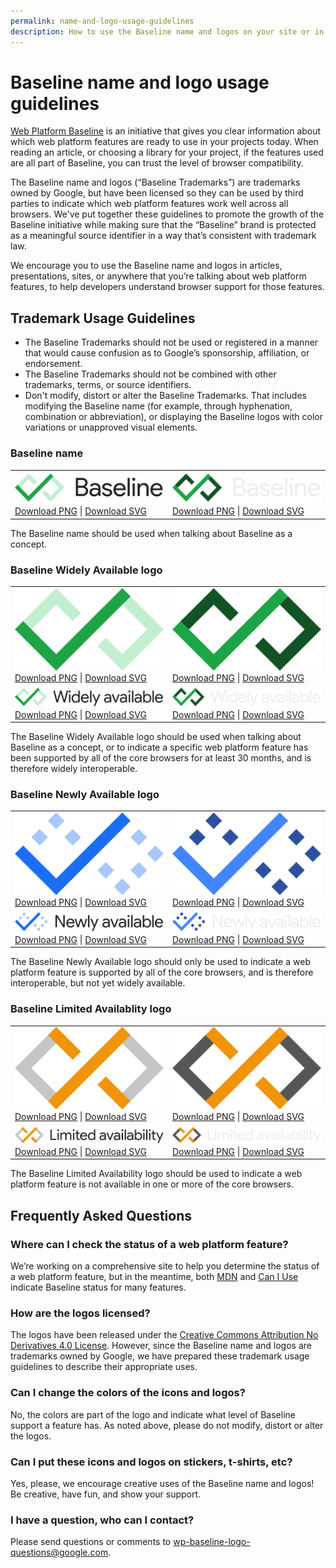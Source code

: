 ```yaml
---
permalink: name-and-logo-usage-guidelines
description: How to use the Baseline name and logos on your site or in your projects.
---
```


# Baseline name and logo usage guidelines

[Web Platform Baseline](./) is an initiative that gives you clear information about which web platform features are ready to use in your projects today. When reading an article, or choosing a library for your project, if the features used are all part of Baseline, you can trust the level of browser compatibility.

The Baseline name and logos (“Baseline Trademarks”) are trademarks owned by Google, but have been licensed so they can be used by third parties to indicate which web platform features work well across all browsers. We've put together these guidelines to promote the growth of the Baseline initiative while making sure that the “Baseline” brand is protected as a meaningful source identifier in a way that’s consistent with trademark law.

We encourage you to use the Baseline name and logos in articles, presentations, sites, or anywhere that you’re talking about web platform features, to help developers understand browser support for those features.

## Trademark Usage Guidelines

- The Baseline Trademarks should not be used or registered in a manner that would cause confusion as to Google’s sponsorship, affiliation, or endorsement.
- The Baseline Trademarks should not be combined with other trademarks, terms, or source identifiers.
- Don't modify, distort or alter the Baseline Trademarks. That includes modifying the Baseline name (for example, through hyphenation, combination or abbreviation), or displaying the Baseline logos with color variations or unapproved visual elements.

### Baseline name

<table class="logos">
  <tr>
    <td>
      <img src="assets/img/baseline-wordmark.svg" alt="Baseline wordmark"><br>
      <a href="assets/img/baseline-wordmark.png" download>Download PNG</a> |
      <a href="assets/img/baseline-wordmark.svg" download>Download SVG</a>
    </td>
    <td>
      <img src="assets/img/baseline-wordmark-dark.svg" class="dark-bg" alt="Baseline wordmark dark"><br>
      <a href="assets/img/baseline-wordmark-dark.png" download>Download PNG</a> |
      <a href="assets/img/baseline-wordmark-dark.svg" download>Download SVG</a>
    </td>
  </tr>
</table>

The Baseline name should be used when talking about Baseline as a concept.

### Baseline Widely Available logo

<table class="logos">
  <tr>
    <td>
      <img src="assets/img/baseline-widely-icon.svg" alt="Baseline widely available icon"><br>
      <a href="assets/img/baseline-widely-icon.png" download>Download PNG</a> |
      <a href="assets/img/baseline-widely-icon.svg" download>Download SVG</a>
    </td>
    <td>
      <img src="assets/img/baseline-widely-icon-dark.svg" class="dark-bg" alt="Baseline widely available icon dark"><br>
      <a href="assets/img/baseline-widely-icon-dark.png" download>Download PNG</a> |
      <a href="assets/img/baseline-widely-icon-dark.svg" download>Download SVG</a>
    </td>
  </tr>
  <tr>
    <td>
      <img src="assets/img/baseline-widely-word.svg" alt="Baseline widely available wordmark"><br>
      <a href="assets/img/baseline-widely-word.png" download>Download PNG</a> |
      <a href="assets/img/baseline-widely-word.svg" download>Download SVG</a>
    </td>
    <td>
      <img src="assets/img/baseline-widely-word-dark.svg" class="dark-bg" alt="Baseline widely available wordmark dark"><br>
      <a href="assets/img/baseline-widely-word-dark.png" download>Download PNG</a> |
      <a href="assets/img/baseline-widely-word-dark.svg" download>Download SVG</a>
    </td>
  </tr>
</table>

The Baseline Widely Available logo should  be used when talking about Baseline as a concept, or to indicate a specific web platform feature has been supported by all of the core browsers for at least 30 months, and is therefore widely interoperable.

### Baseline Newly Available logo

<table class="logos">
  <tr>
    <td>
      <img src="assets/img/baseline-newly-icon.svg" alt="Baseline newly available icon"><br>
      <a href="assets/img/baseline-newly-icon.png" download>Download PNG</a> |
      <a href="assets/img/baseline-newly-icon.svg" download>Download SVG</a>
    </td>
    <td>
      <img src="assets/img/baseline-newly-icon-dark.svg" class="dark-bg" alt="Baseline newly available icon dark"><br>
      <a href="assets/img/baseline-newly-icon-dark.png" download>Download PNG</a> |
      <a href="assets/img/baseline-newly-icon-dark.svg" download>Download SVG</a>
    </td>
  </tr>
  <tr>
    <td>
      <img src="assets/img/baseline-newly-word.svg" alt="Baseline newly available wordmark"><br>
      <a href="assets/img/baseline-newly-word.png" download>Download PNG</a> |
      <a href="assets/img/baseline-newly-word.svg" download>Download SVG</a>
    </td>
    <td>
      <img src="assets/img/baseline-newly-word-dark.svg" class="dark-bg" alt="Baseline newly available wordmark dark"><br>
      <a href="assets/img/baseline-newly-word-dark.png" download>Download PNG</a> |
      <a href="assets/img/baseline-newly-word-dark.svg" download>Download SVG</a>
    </td>
  </tr>
</table>

The Baseline Newly Available logo should only be used to indicate a web platform feature is supported by all of the core browsers, and is therefore interoperable, but not yet widely available.

### Baseline Limited Availablity logo

<table class="logos">
  <tr>
    <td>
      <img src="assets/img/baseline-limited-icon.svg" alt="Baseline limited availablity icon"><br>
      <a href="assets/img/baseline-limited-icon.png" download>Download PNG</a> |
      <a href="assets/img/baseline-limited-icon.svg" download>Download SVG</a>
    </td>
    <td>
      <img src="assets/img/baseline-limited-icon-dark.svg" class="dark-bg" alt="Baseline limited availablity icon dark"><br>
      <a href="assets/img/baseline-limited-icon-dark.png" download>Download PNG</a> |
      <a href="assets/img/baseline-limited-icon-dark.svg" download>Download SVG</a>
    </td>
  </tr>
  <tr>
    <td>
      <img src="assets/img/baseline-limited-word.svg" alt="Baseline limited availablity wordmark"><br>
      <a href="assets/img/baseline-limited-word.png" download>Download PNG</a> |
      <a href="assets/img/baseline-limited-word.svg" download>Download SVG</a>
    </td>
    <td>
      <img src="assets/img/baseline-limited-word-dark.svg" class="dark-bg" alt="Baseline limited availablity wordmark dark"><br>
      <a href="assets/img/baseline-limited-word-dark.png" download>Download PNG</a> |
      <a href="assets/img/baseline-limited-word-dark.svg" download>Download SVG</a>
    </td>
  </tr>
</table>

The Baseline Limited Availability logo should be used to indicate a web platform feature is not available in one or more of the core browsers.

## Frequently Asked Questions

### Where can I check the status of a web platform feature?

We’re working on a comprehensive site to help you determine the status of a web platform feature, but in the meantime, both [MDN](https://developer.mozilla.org/) and [Can I Use](https://caniuse.com/) indicate Baseline status for many features.

### How are the logos licensed?

The logos have been released under the [Creative Commons Attribution No Derivatives 4.0 License](https://creativecommons.org/licenses/by-nd/4.0/). However, since the Baseline name and logos are trademarks owned by Google, we have prepared these trademark usage guidelines to describe their appropriate uses.

### Can I change the colors of the icons and logos?

No, the colors are part of the logo and indicate what level of Baseline support a feature has.  As noted above, please do not modify, distort or alter the logos.

### Can I put these icons and logos on stickers, t-shirts, etc?

Yes, please, we encourage creative uses of the Baseline name and logos! Be creative, have fun, and show your support.

### I have a question, who can I contact?

Please send questions or comments to wp-baseline-logo-questions@google.com.
